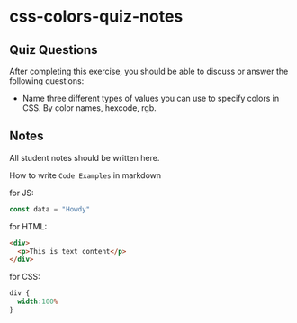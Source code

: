 # css-colors-quiz-notes

## Quiz Questions

After completing this exercise, you should be able to discuss or answer the following questions:

- Name three different types of values you can use to specify colors in CSS.
By color names, hexcode, rgb.

## Notes

All student notes should be written here.


How to write `Code Examples` in markdown

for JS:
```javascript
const data = "Howdy"
```

for HTML:
```html
<div>
  <p>This is text content</p>
</div>
```

for CSS:
```css
div {
  width:100%
}
```
